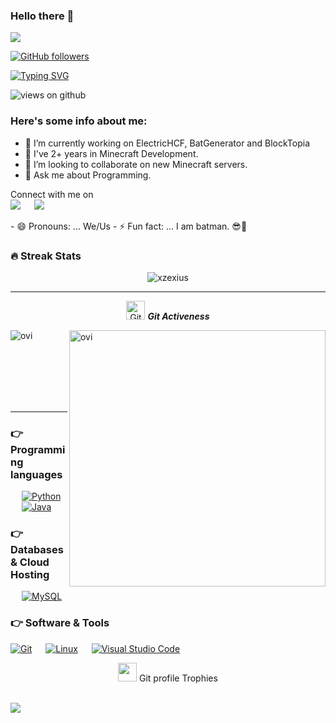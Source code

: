 ### Hello there 👋

<img src="https://profile-counter.glitch.me/xzexius/count.svg">

[![GitHub followers](https://img.shields.io/github/followers/xzexius.svg?style=social&label=Followers)](https://github.com/xzexius?tab=followers)

[![Typing SVG](https://readme-typing-svg.herokuapp.com?font=Architects+Daughter&color=7AF79A&size=30&lines=Hey!+It's+xZexius!;I'm+a+Minecraft+Developer...;I'm+also+Student;And+I'm+Spanish)](https://git.io/typing-svg)

<img src="https://komarev.com/ghpvc/?username=xzexius&label=Views&color=brightgreen&style=flat-square" alt="views on github" />

<h3> Here's some info about me: </h3>

- 🔭 I’m currently working on ElectricHCF, BatGenerator and BlockTopia
- 🌱 I've 2+ years in Minecraft Development.
- 👯 I’m looking to collaborate on new Minecraft servers.
- 💬 Ask me about Programming.

<p>Connect with me on
<br>	
<a target="_blank" href="xzexius@gmail.com"
><img src="https://img.shields.io/badge/-Gmail-D14836?style=for-the-badge&logo=Gmail&logoColor=white"></img></a>
&emsp;
<a target="_blank" href="https://twitter.com/XZexius"><img src="https://img.shields.io/badge/-Twitter-1DA1F2?style=for-the-badge&logo=Twitter&logoColor=white"></img></a>
&emsp;


<br>
</p>
- 😄 Pronouns: ... We/Us
- ⚡ Fun fact: ... I am batman. 😎🦇 

### 🔥 Streak Stats
<p align="center"><img src="https://github-readme-stats.vercel.app/api?username=xzexius&theme=gruvbox" alt="xzexius"  /></p>

<hr>
<p align="center">
 <img src="https://media.giphy.com/media/W5eoZHPpUx9sapR0eu/giphy.gif" width="30px" alt="Git"/>&nbsp;<i><b>Git Activeness</b></i></p>
 
<p><img align="left" src="https://github-readme-stats.vercel.app/api/top-langs?username=xzexius&show_icons=true&locale=en&layout=compact&theme=gruvbox" alt="ovi" /></p>
<p>&nbsp;<img align="right" src="https://github-readme-stats.vercel.app/api?username=xzexius&show_icons=true&locale=en&theme=gruvbox" alt="ovi" width="410" /></p>
<br><br><br><br><br>

<hr>

### 👉 Programming languages

<p align="left"> 
  
&emsp;
<a href="https://python.org/">
    <img alt="Python" src="https://img.shields.io/badge/Python-FFD43B?style=for-the-badge&logo=python&logoColor=darkgreen"/>
  </a>
  &emsp;
<a href="https://www.java.com/en/">
    <img alt="Java" src="https://img.shields.io/badge/Java-ED8B00?style=for-the-badge&logo=java&logoColor=white"/>
  </a>
</p>

### 👉 Databases & Cloud Hosting
<p align="left">
  &emsp;
    <a href="https://www.mysql.com/"><img alt="MySQL" src="https://img.shields.io/badge/MySQL-00000F?style=for-the-badge&logo=mysql&logoColor=white"></a>
  &emsp;

 ### 👉 Software & Tools
 
<p>
    <a href="#"><img alt="Git" src="https://img.shields.io/badge/Git-F05032?style=for-the-badge&logo=git&logoColor=white"></a>
  &emsp;
    <a href="#"><img alt="Linux" src="https://img.shields.io/badge/Linux-FCC624?style=for-the-badge&logo=linux&logoColor=black"></a>
  &emsp;
    <a href="#"><img alt="Visual Studio Code" src="https://img.shields.io/badge/Visual_Studio_Code-0078D4?style=for-the-badge&logo=visual%20studio%20code&logoColor=white"></a>
  &emsp;
    
</p>
<p align="center"><img src="https://media.giphy.com/media/QaMcXSekUWx7aogAUr/giphy.gif" width="30" />&nbsp;Git profile Trophies</p><br>
<img src="https://github-profile-trophy.vercel.app/?username=xzexius&theme=gruvbox" />


<br/>
